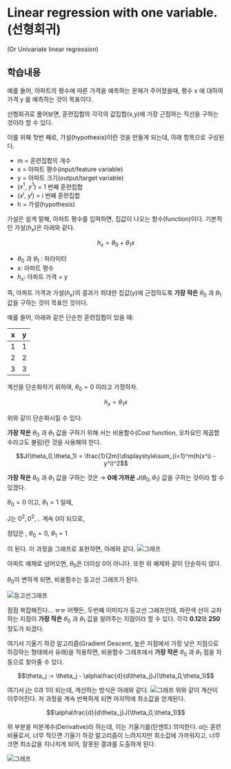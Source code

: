 # Linear regression with one variable. (선형회귀)

(Or Univariate linear regression)

## 학습내용

예를 들어, 아파트의 평수에 따른 가격을 예측하는 문제가 주어졌을때,
평수 x 에 대하여 가격 y 를 예측하는 것이 목표이다.

선형회귀로 풀어보면, 훈련집합의 각각의 값집합(x,y)에 가장 근접하는 직선을 구하는 것이라 할 수 있다.

이를 위해 첫번 째로, 가설(hypothesis)이란 것을 만들게 되는데, 아래 항목으로 구성된다.

* m = 훈련집합의 개수
* x = 아파트 평수(input/feature variable)
* y = 아파트 크기(output/target variable)
* ($x^1$, $y^1$) = 1 번째 훈련집합
* ($x^i$, $y^i$) = i 번째 훈련집합
* h = 가설(hypothesis)

가설은 쉽게 말해, 아파트 평수를 입력하면, 집값이 나오는 함수(function)이다. 기본적인 가설($h_x$)은 아래와 같다.

$$h_x = \theta_0 + \theta_1x$$

* $\theta_0$ 과 $\theta_1$ : 파라미터
* $x$: 아파트 평수
* $h_x$: 아파트 가격 = y

즉, 아파트 가격과 가설($h_x$)의 결과가 최대한 집값($y$)에 근접하도록 **가장 작은** $\theta_0$ 과 $\theta_1$ 값을 구하는 것이 목표인 것이다.

예를 들어, 아래와 같은 단순한 훈련집합이 있을 때:

|  x  |  y  |
| :-: | :-: |
|  1  |  1  |
|  2  |  2  |
|  3  |  3  |

계산을 단순화하기 위하여, $\theta_0 = 0$ 이라고 가정하자.

$$h_x = \theta_1x$$

위와 같이 단순화시킬 수 있다.

**가장 작은** $\theta_0$ 과 $\theta_1$ 값을 구하기 위해 서는 비용함수(Cost function, 오차요인 제곱함수라고도 불림)란 것을 사용해야 한다.

$$J(\theta_0,\theta_1) = \frac{1}{2m}\displaystyle\sum_{i=1}^m(h(x^i) - y^i)^2$$

**가장 작은** $\theta_0$ 과 $\theta_1$ 값을 구하는 것은 &rarr; **0에 가까운** $J(\theta_0,\theta_1)$ 값을 구하는 것이라 할 수 있겠다.

$\theta_0 = 0$ 이고, $\theta_1 = 1$ 일때,

J는 $0^2,0^2,..$ 계속 0이 되므로,

정답은
,
$\theta_0 = 0$,
$\theta_1 = 1$

이 된다. 이 과정을 그래프로 표현하면, 아래와 같다.
![그래프](https://d3c33hcgiwev3.cloudfront.net/imageAssetProxy.v1/fph0S5tTEeajtg5TyD0vYA_9b28bdfeb34b2d4914d0b64903735cf1_Screenshot-2016-10-26-01.09.05.png?expiry=1519344000000&hmac=DVK1BLGMQhG1k5X6eLJj0L2ZAbhlGlAi6aMxJvG7wlA)

아파트 예제로 넘어오면, $\theta_0$은 더이상 0이 아니다. 또한 위 예제와 같이 단순하지 않다.

$\theta_0$이 변하게 되면, 비용함수는 등고선 그래프가 된다.

![등고선그래프](https://d3c33hcgiwev3.cloudfront.net/imageAssetProxy.v1/hsGgT536Eeai9RKvXdDYag_2a61803b5f4f86d4290b6e878befc44f_Screenshot-2016-10-29-09.59.41.png?expiry=1519344000000&hmac=mSq9_hKbr0Pk8KoVVDmFlMboFNd_pzdpAzwX_whp7K0)

점점 복잡해진다... ㅠㅠ
어쨋든, 두번째 이미지가 등고선 그래프인데, 파란색 선이 교차하는 지점이 **가장 작은** $\theta_0$ 과 $\theta_1$ 값을 알려주는 지점이라 할 수 있다. 각각 **0.12**와 **250**정도가 되겠다.

여기서 기울기 하강 알고리즘(Gradient Descent, 높은 지점에서 가장 낮은 지점으로 하강하는 형태에서 유래)을 적용하면, 비용함수 그래프에서 **가장 작은** $\theta_0$ 과 $\theta_1$ 점을 자동으로 찾아줄 수 있다.

$$\theta_j := \theta_j - \alpha\frac{d}{d\theta_j}J(\theta_0,\theta_1)$$

여기서 j는 0과 1이 되는데, 계산하는 방식은 아래와 같다.
![그래프](https://d3c33hcgiwev3.cloudfront.net/imageAssetProxy.v1/yr-D1aDMEeai9RKvXdDYag_627e5ab52d5ff941c0fcc741c2b162a0_Screenshot-2016-11-02-00.19.56.png?expiry=1519344000000&hmac=lAE7uv9jqNXi2qjp4td2x-HzNOMxUAKtysaAQ9bl6Ng) 위와 같이 계산이 이루어진다. 저 과정을 계속 반복하게 되면 마지막에 최소값을 얻게된다.

$$\alpha\frac{d}{d\theta_j}J(\theta_0,\theta_1)$$

위 부분을 미분계수(Derivative)라 하는데, 이는 기울기를(탄젠트) 의미한다. $\alpha$는 훈련비율로서, 너무 적으면 기울기 하강 알고리즘이 느려지지만 최소값에 가까워지고, 너무 크면 최소값을 지나치게 되어, 잘못된 결과를 도출하게 된다.

![그래프](https://d3c33hcgiwev3.cloudfront.net/imageAssetProxy.v1/UJpiD6GWEeai9RKvXdDYag_3c3ad6625a2a4ec8456f421a2f4daf2e_Screenshot-2016-11-03-00.05.27.png?expiry=1519344000000&hmac=YslBFRTe2oZO8WXQUSK8mW6Zbe7RXPXl3_I-dpSB8sw)
